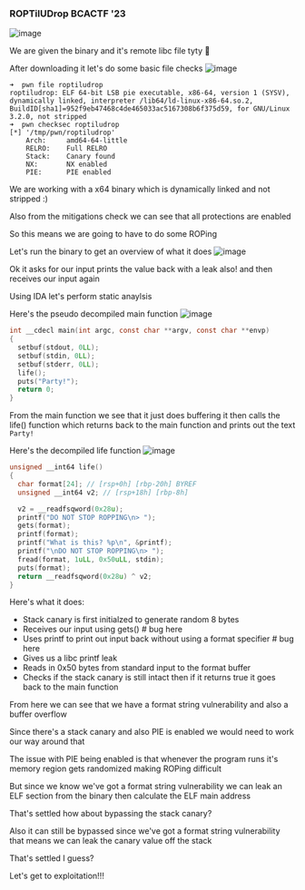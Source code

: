 <h3> ROPTilUDrop BCACTF '23 </h3>

![image](https://github.com/h4ckyou/h4ckyou.github.io/assets/127159644/c3ffa0b4-7f30-41c7-a299-d1dc8017ab83)

We are given the binary and it's remote libc file tyty 💙

After downloading it let's do some basic file checks
![image](https://github.com/h4ckyou/h4ckyou.github.io/assets/127159644/d1b672f8-eb02-4ada-b99f-4b8539537700)

```
➜  pwn file roptiludrop
roptiludrop: ELF 64-bit LSB pie executable, x86-64, version 1 (SYSV), dynamically linked, interpreter /lib64/ld-linux-x86-64.so.2, BuildID[sha1]=952f9eb47468c4de465033ac5167308b6f375d59, for GNU/Linux 3.2.0, not stripped
➜  pwn checksec roptiludrop 
[*] '/tmp/pwn/roptiludrop'
    Arch:     amd64-64-little
    RELRO:    Full RELRO
    Stack:    Canary found
    NX:       NX enabled
    PIE:      PIE enabled
```

We are working with a x64 binary which is dynamically linked and not stripped :)

Also from the mitigations check we can see that all protections are enabled 

So this means we are going to have to do some ROPing

Let's run the binary to get an overview of what it does
![image](https://github.com/h4ckyou/h4ckyou.github.io/assets/127159644/7641ddf1-c22d-4fa3-a59a-3c9cc88cd346)

Ok it asks for our input prints the value back with a leak also! and then receives our input again

Using IDA let's perform static anaylsis

Here's the pseudo decompiled main function
![image](https://github.com/h4ckyou/h4ckyou.github.io/assets/127159644/aed347cb-2d2f-43b3-9a4f-568f0436a33b)

```c
int __cdecl main(int argc, const char **argv, const char **envp)
{
  setbuf(stdout, 0LL);
  setbuf(stdin, 0LL);
  setbuf(stderr, 0LL);
  life();
  puts("Party!");
  return 0;
}
```

From the main function we see that it just does buffering it then calls the life() function which returns back to the main function and prints out the text `Party!`

Here's the decompiled life function
![image](https://github.com/h4ckyou/h4ckyou.github.io/assets/127159644/83ab3d49-82f8-4ea3-9d8e-875c86fc909a)

```c
unsigned __int64 life()
{
  char format[24]; // [rsp+0h] [rbp-20h] BYREF
  unsigned __int64 v2; // [rsp+18h] [rbp-8h]

  v2 = __readfsqword(0x28u);
  printf("DO NOT STOP ROPPING\n> ");
  gets(format);
  printf(format);
  printf("What is this? %p\n", &printf);
  printf("\nDO NOT STOP ROPPING\n> ");
  fread(format, 1uLL, 0x50uLL, stdin);
  puts(format);
  return __readfsqword(0x28u) ^ v2;
}
```

Here's what it does:
- Stack canary is first initialzed to generate random 8 bytes
- Receives our input using gets() # bug here
- Uses printf to print out input back without using a format specifier # bug here
- Gives us a libc printf leak 
- Reads in 0x50 bytes from standard input to the format buffer
- Checks if the stack canary is still intact then if it returns true it goes back to the main function

From here we can see that we have a format string vulnerability and also a buffer overflow

Since there's a stack canary and also PIE is enabled we would need to work our way around that

The issue with PIE being enabled is that whenever the program runs it's memory region gets randomized making ROPing difficult 

But since we know we've got a format string vulnerability we can leak an ELF section from the binary then calculate the ELF main address

That's settled how about bypassing the stack canary?

Also it can still be bypassed since we've got a format string vulnerability that means we can leak the canary value off the stack 

That's settled I guess?

Let's get to exploitation!!!


